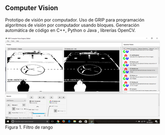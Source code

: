 ## Computer Vision

Prototipo de visión por computador.
Uso de GRIP para programación algoritmos de visión por computador usando bloques. Generación automática de código en C++, Python o Java , librerías OpenCV.

![](2017-10-20.png)
Figura 1. Filtro de rango
